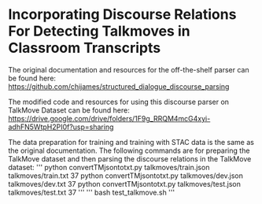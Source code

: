 # Incorporating Discourse Relations For Detecting Talkmoves in Classroom Transcripts

The original documentation and resources for the off-the-shelf parser can be found here: https://github.com/chijames/structured_dialogue_discourse_parsing

The modified code and resources for using this discourse parser on TalkMove Dataset can be found here:
https://drive.google.com/drive/folders/1F9g_RRQM4mcG4xyi-adhFN5WtpH2PI0f?usp=sharing

The data preparation for training and training with STAC data is the same as the original documentation.
The following commands are for preparing the TalkMove dataset and then parsing the discourse relations in the TalkMove dataset:
'''
python convertTMjsontotxt.py talkmoves/train.json talkmoves/train.txt 37
python convertTMjsontotxt.py talkmoves/dev.json talkmoves/dev.txt 37
python convertTMjsontotxt.py talkmoves/test.json talkmoves/test.txt 37
'''
'''
bash test_talkmove.sh
'''

